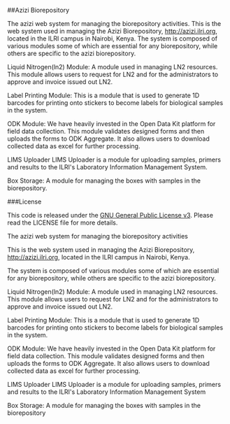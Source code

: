 ##Azizi Biorepository

The azizi web system for managing the biorepository activities. This is the web system used in managing the Azizi Biorepository, http://azizi.ilri.org, located in the ILRI campus in Nairobi, Kenya. The system is composed of various modules some of which are essential for any biorepository, while others are specific to the azizi biorepository.

Liquid Nitrogen(ln2) Module: A module used in managing LN2 resources. This module allows users to request for LN2 and for the administrators to approve and invoice issued out LN2.

Label Printing Module: This is a module that is used to generate 1D barcodes for printing onto stickers to become labels for biological samples in the system.

ODK Module: We have heavily invested in the Open Data Kit platform for field data collection. This module validates designed forms and then uploads the forms to ODK Aggregate. It also allows users to download collected data as excel for further processing.

LIMS Uploader LIMS Uploader is a module for uploading samples, primers and results to the ILRI's Laboratory Information Management System.

Box Storage: A module for managing the boxes with samples in the biorepository.

###License

This code is released under the [GNU General Public License v3](http://www.gnu.org/licenses/agpl-3.0.html). Please read the LICENSE file for more details.

The azizi web system for managing the biorepository activities

This is the web system used in managing the Azizi Biorepository, http://azizi.ilri.org, located in the ILRI campus in Nairobi, Kenya.

The system is composed of various modules some of which are essential for any biorepository, while others are specific to the azizi biorepository.

Liquid Nitrogen(ln2) Module:
A module used in managing LN2 resources. This module allows users to request for LN2 and for the administrators to approve and invoice issued out LN2.

Label Printing Module:
This is a module that is used to generate 1D barcodes for printing onto stickers to become labels for biological samples in the system.

ODK Module:
We have heavily invested in the Open Data Kit platform for field data collection. This module validates designed forms and then uploads the forms to ODK Aggregate. It also allows users to download collected data as excel for further processing.

LIMS Uploader
LIMS Uploader is a module for uploading samples, primers and results to the ILRI's Laboratory Information Management System

Box Storage:
A module for managing the boxes with samples in the biorepository
